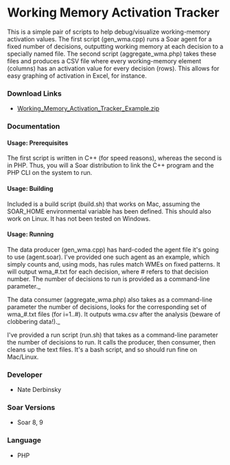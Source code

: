 # Working Memory Activation Tracker #
This is a simple pair of scripts to help debug/visualize working-memory activation values. The first script (gen\_wma.cpp) runs a Soar agent for a fixed number of decisions, outputting working memory at each decision to a specially named file. The second script (aggregate\_wma.php) takes these files and produces a CSV file where every working-memory element (columns) has an activation value for every decision (rows). This allows for easy graphing of activation in Excel, for instance.

### Download Links ###
  * [Working\_Memory\_Activation\_Tracker\_Example.zip](http://web.eecs.umich.edu/~soar/downloads/Unsupported/Working_Memory_Activation_Tracker_Example.zip)

### Documentation ###

#### Usage: Prerequisites ####
The first script is written in C++ (for speed reasons), whereas the second is in PHP. Thus, you will a Soar distribution to link the C++ program and the PHP CLI on the system to run.

#### Usage: Building ####
Included is a build script (build.sh) that works on Mac, assuming the SOAR\_HOME environmental variable has been defined. This should also work on Linux. It has not been tested on Windows.

#### Usage: Running ####
The data producer (gen\_wma.cpp) has hard-coded the agent file it's going to use (agent.soar). I've provided one such agent as an example, which simply counts and, using mods, has rules match WMEs on fixed patterns. It will output wma_#.txt for each decision, where # refers to that decision number. The number of decisions to run is provided as a command-line parameter._

The data consumer (aggregate\_wma.php) also takes as a command-line parameter the number of decisions, looks for the corresponding set of wma_#.txt files (for i=1..#). It outputs wma.csv after the analysis (beware of clobbering data!)._

I've provided a run script (run.sh) that takes as a command-line parameter the number of decisions to run. It calls the producer, then consumer, then cleans up the text files. It's a bash script, and so should run fine on Mac/Linux.

### Developer ###
  * Nate Derbinsky

### Soar Versions ###
  * Soar 8, 9

### Language ###
  * PHP





